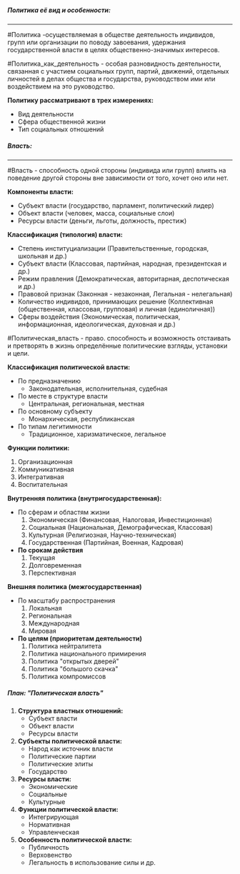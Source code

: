 ##### Политика её вид и особенности:
---
#Политика -осуществляемая в обществе деятельность индивидов, групп или организации по поводу завоевания, удержания государственной власти в целях общественно-значимых интересов.

#Политика_как_деятельность - особая разновидность деятельности, связанная с участием социальных групп, партий, движений, отдельных личностей в делах общества и государства, руководством ими или воздействием на это руководство.

**Политику рассматривают в трех измерениях:**
- Вид деятельности
- Сфера общественной жизни
- Тип социальных отношений

##### Власть:
---
#Власть - способность одной стороны (индивида или групп) влиять на поведение другой стороны вне зависимости от того, хочет оно или нет.

**Компоненты власти:**
- Субъект власти (государство, парламент, политический лидер)
- Объект власти (человек, масса, социальные слои)
- Ресурсы власти (деньги, льготы, должность, престиж)

**Классификация (типология) власти:**
- Степень институциализации (Правительственные, городская, школьная и др.)
- Субъект власти (Классовая, партийная, народная, президентская и др.)
- Режим правления (Демократическая, авторитарная, деспотическая и др.)
- Правовой признак (Законная - незаконная, Легальная - нелегальная)
- Количество индивидов, принимающих решение (Коллективная (общественная, классовая, групповая) и личная (единоличная))
- Сферы воздействия (Экономическая, политическая, информационная, идеологическая, духовная и др.)

#Политическая_власть - право. способность и возможность отстаивать и претворять в жизнь определённые политические взгляды, установки и цели.

**Классификация политической власти:**
- По предназначению
	-  Законодательная, исполнительная, судебная
- По месте в структуре власти
	- Центральная, региональная, местная
- По основному субъекту
	- Монархическая, республиканская
- По типам легитимности
	- Традиционное, харизматическое, легальное

**Функции политики:**
1. Организационная
2. Коммуникативная
3. Интегративная
4. Воспитательная

**Внутренняя политика (внутригосударственная):**
- По сферам и областям жизни
	1. Экономическая (Финансовая, Налоговая, Инвестиционная)
	2. Социальная (Национальная, Демографическая, Классовая)
	3. Культурная (Религиозная, Научно-техническая)
	4. Государственная (Партийная, Военная, Кадровая)
- **По срокам действия**
	1. Текущая
	2. Долговременная
	3. Перспективная

**Внешняя политика (межгосударственная)**
- По масштабу распространения
	1. Локальная
	2. Региональная
	3. Международная
	4. Мировая
- **По целям (приоритетам деятельности)**
	1. Политика нейтралитета
	2. Политика национального примирения
	3. Политика "открытых дверей"
	4. Политика "большого скачка"
	5. Политика компромиссов

##### План: "Политическая власть"
1. **Структура властных отношений:**
	 - Субъект власти
	 - Объект власти
	 - Ресурсы власти
2. **Субъекты политической власти:**
	 - Народ как источник власти
	 - Политические партии
	 - Политические элиты
	 - Государство
3. **Ресурсы власти:**
	 - Экономические
	 - Социальные
	 - Культурные
4. **Функции политической власти:**
     - Интегрирующая
     - Нормативная
     - Управленческая
5. **Особенность политической власти:**
     - Публичность
     - Верховенство
     - Легальность в использование силы и др.